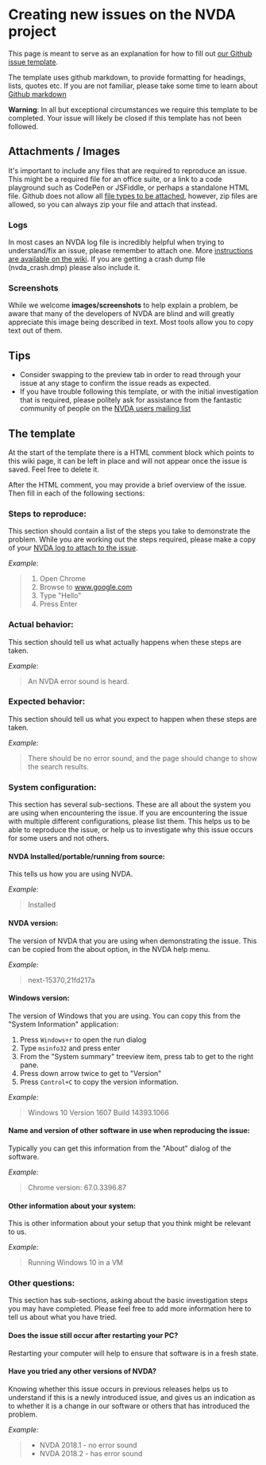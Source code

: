 # Creating new issues on the NVDA project

This page is meant to serve as an explanation for how to fill out [our Github issue template](https://github.com/nvaccess/nvda/blob/master/.github/issue_template.md).

The template uses github markdown, to provide formatting for headings, lists, quotes etc. If you are not familiar, please take some time to learn about [Github markdown](https://guides.github.com/features/mastering-markdown/)

**Warning**: In all but exceptional circumstances we require this template to be completed. Your issue will likely be closed if this template has not been followed.

## Attachments / Images

It's important to include any files that are required to reproduce an issue. This might be a required file for an office suite, or a link to a code playground such as CodePen or JSFiddle, or perhaps a standalone HTML file. Github does not allow all [file types to be attached](https://help.github.com/articles/file-attachments-on-issues-and-pull-requests/), however, zip files are allowed, so you can always zip your file and attach that instead.

### Logs
In most cases an NVDA log file is incredibly helpful when trying to understand/fix an issue, please remember to attach one. More [instructions are available on the wiki](https://github.com/nvaccess/nvda/wiki/LogFilesAndCrashDumps). If you are getting a crash dump file (nvda_crash.dmp) please also include it.

### Screenshots
While we welcome **images/screenshots** to help explain a problem, be aware that many of the developers of NVDA are blind and will greatly appreciate this image being described in text. Most tools allow you to copy text out of them.

## Tips
* Consider swapping to the preview tab in order to read through your issue at any stage to confirm the issue reads as expected.
* If you have trouble following this template, or with the initial investigation that is required, please politely ask for assistance from the fantastic community of people on the [NVDA users mailing list](https://github.com/nvaccess/nvda-community/wiki/Connect#international-users-mailing-list-english)

## The template

At the start of the template there is a HTML comment block which points to this wiki page, it can be left in place and will not appear once the issue is saved. Feel free to delete it.

After the HTML comment, you may provide a brief overview of the issue. Then fill in each of the following sections:

### Steps to reproduce:

This section should contain a list of the steps you take to demonstrate the problem. While you are working out the steps required, please make a copy of your [NVDA log to attach to the issue](https://github.com/nvaccess/nvda/wiki/LogFilesAndCrashDumps).

*Example:*
> 1. Open Chrome
> 1. Browse to www.google.com
> 1. Type "Hello"
> 1. Press Enter

### Actual behavior:
This section should tell us what actually happens when these steps are taken.

*Example:*
> An NVDA error sound is heard.

### Expected behavior:
This section should tell us what you expect to happen when these steps are taken.

*Example:*
> There should be no error sound, and the page should change to show the search results.

### System configuration:

This section has several sub-sections. These are all about the system you are using when encountering the issue. If you are encountering the issue with multiple different configurations, please list them. This helps us to be able to reproduce the issue, or help us to investigate why this issue occurs for some users and not others.

#### NVDA Installed/portable/running from source:
This tells us how you are using NVDA.

*Example:*
> Installed

#### NVDA version:
The version of NVDA that you are using when demonstrating the issue. This can be copied from the about option, in the NVDA help menu.

*Example:*
> next-15370,21fd217a

#### Windows version:
The version of Windows that you are using. You can copy this from the "System Information" application:

1. Press `Windows+r` to open the run dialog
1. Type `msinfo32` and press enter
1. From the "System summary" treeview item, press tab to get to the right pane.
1. Press down arrow twice to get to "Version"
1. Press `Control+C` to copy the version information.

*Example:*
> Windows 10 Version 1607 Build 14393.1066

#### Name and version of other software in use when reproducing the issue:
Typically you can get this information from the "About" dialog of the software.

*Example:*
> Chrome version: 67.0.3396.87

#### Other information about your system:
This is other information about your setup that you think might be relevant to us.

*Example:*
> Running Windows 10 in a VM

### Other questions:
This section has sub-sections, asking about the basic investigation steps you may have completed. Please feel free to add more information here to tell us about what you have tried.

#### Does the issue still occur after restarting your PC?

Restarting your computer will help to ensure that software is in a fresh state.

#### Have you tried any other versions of NVDA?

Knowing whether this issue occurs in previous releases helps us to understand if this is a newly introduced issue, and gives us an indication as to whether it is a change in our software or others that has introduced the problem.

*Example:*
> * NVDA 2018.1 - no error sound
> * NVDA 2018.2 - has error sound



